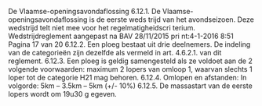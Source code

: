 De Vlaamse-openingsavondaflossing 
6.12.1.
De Vlaamse-openingsavondaflossing is de eerste weds
trijd van het avondseizoen. Deze 
wedstrijd telt niet mee voor het regelmatigheidscri
terium. 
Wedstrijdreglement aangepast na  BAV 28/11/2015 
pri
nt:4-1-2016 8:51 
Pagina 
17
 van 
20
6.12.2.
Een ploeg bestaat uit drie deelnemers. De indeling 
van de categorieën zijn dezelfde als 
vermeld in art. 4.6.2.1. van dit reglement. 
6.12.3.
Een ploeg is geldig samengesteld als ze voldoet aan
 de 2 volgende voorwaarden: maximum 2 
lopers van omloop 1, waarvan slechts 1 loper tot de
 categorie H21 mag behoren. 
6.12.4.
Omlopen en afstanden: 
In volgorde: 5km – 3.5km – 5km (+/- 10%) 
6.12.5.
De massastart van de eerste lopers wordt om 19u30 g
egeven. 
